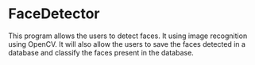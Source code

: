 # FaceDetector

  This program allows the users to detect faces. It using image recognition using OpenCV. 
  It will also allow the users to save the faces detected in a database and classify the faces present in the database.
  
